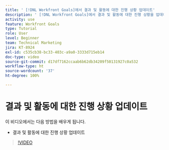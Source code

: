```yaml
---
title: ' [!DNL Workfront Goals]에서 결과 및 활동에 대한 진행 상황 업데이트'
description: ' [!DNL Workfront Goals]에서 결과 및 활동에 대한 진행 상황을 업데이트하는 방법에 대해 알아봅니다.'
activity: use
feature: Workfront Goals
type: Tutorial
role: User
level: Beginner
team: Technical Marketing
jira: KT-8924
exl-id: c535cb38-bc33-403c-a9a0-3333d715eb14
doc-type: video
source-git-commit: d17df7162ccaab6b62db34209f50131927c0a532
workflow-type: ht
source-wordcount: '37'
ht-degree: 100%

---
```


# 결과 및 활동에 대한 진행 상황 업데이트

이 비디오에서는 다음 방법을 배우게 됩니다.

* 결과 및 활동에 대한 진행 상황 업데이트

>[!VIDEO](https://video.tv.adobe.com/v/335196/?quality=12&learn=on&enablevpops)
